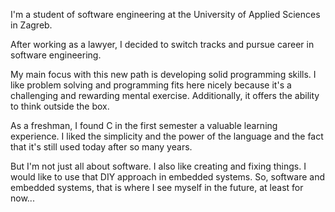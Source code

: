 I'm a student of software engineering at the University of Applied Sciences in Zagreb. 

After working as a lawyer, I decided to switch tracks and pursue career in software engineering. 

My main focus with this new path is developing solid programming skills. I like problem solving and programming fits here nicely because it's a challenging and rewarding mental exercise. Additionally, it offers the ability to think outside the box. 

As a freshman, I found C in the first semester a valuable learning experience. I liked the simplicity and the power of the language and the fact that it's still used today after so many years.

But I'm not just all about software. I also like creating and fixing things. I would like to use that DIY approach in embedded systems. So, software and embedded systems, that is where I see myself in the future, at least for now...
